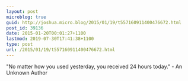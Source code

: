 ```yaml
---
layout: post
microblog: true
guid: http://joshua.micro.blog/2015/01/19/t557160911400476672.html
post_id: 39136
date: 2015-01-20T00:01:27+1100
lastmod: 2019-07-30T17:41:38+1100
type: post
url: /2015/01/19/t557160911400476672.html
---
```

"No matter how you used yesterday, you received 24 hours today." - An Unknown Author
